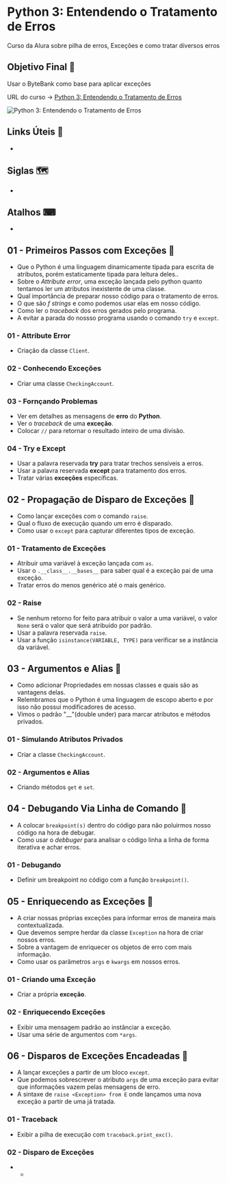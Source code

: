 # Python 3: Entendendo o Tratamento de Erros

Curso da Alura sobre pilha de erros, Exceções e como tratar diversos erros

## Objetivo Final &#x1F3AF;

Usar o ByteBank como base para aplicar exceções

URL do curso -> [Python 3: Entendendo o Tratamento de Erros](https://cursos.alura.com.br/course/python-exceptions)

![Python 3: Entendendo o Tratamento de Erros](https://www.alura.com.br/assets/api/share/curso-python-exceptions.png)

## Links Úteis &#x1F517;
*

## Siglas &#x1F5FA;
*

## Atalhos &#x2328;
*

## 01 - Primeiros Passos com Exceções &#x1F516;
* Que o Python é uma linguagem dinamicamente tipada para escrita de atributos, porém estaticamente tipada para leitura deles..
* Sobre o *Attribute error*, uma exceção lançada pelo python quanto tentamos ler um atributos inexistente de uma classe.
* Qual importância de preparar nosso código para o tratamento de erros.
* O que são *f strings* e como podemos usar elas em nosso código.
* Como ler o *traceback* dos erros gerados pelo programa.
* A evitar a parada do nossso programa usando o comando `try` e `except`.

### 01 - Attribute Error
* Criação da classe `Client`.

### 02 - Conhecendo Exceções
* Criar uma classe `CheckingAccount`.

### 03 - Fornçando Problemas
* Ver em detalhes as mensagens de **erro** do **Python**.
* Ver o *traceback* de uma **exceção**.
* Colocar `//` para retornar o resultado inteiro de uma divisão.

### 04 - Try e Except
* Usar a palavra reservada **try** para tratar trechos sensíveis a erros.
* Usar a palavra reservada **except** para tratamento dos erros.
* Tratar várias **exceções** específicas.

## 02 - Propagação de Disparo de Exceções &#x1F516;
* Como lançar exceções com o comando `raise`.
* Qual o fluxo de execução quando um erro é disparado.
* Como usar o `except` para capturar diferentes tipos de exceção.

### 01 - Tratamento de Exceções
* Atribuir uma variável à exceção lançada com `as`.
* Usar o `.__class__.__bases__` para saber qual é a exceção pai de uma exceção.
* Tratar erros do menos genérico até o mais genérico.

### 02 - Raise
* Se nenhum retorno for feito para atribuir o valor a uma variável, o valor `None` será o valor que será atribuido por padrão.
* Usar a palavra reservada `raise`.
* Usar a função `isinstance(VARIABLE, TYPE)` para verificar se a instância da variável.

## 03 - Argumentos e Alias &#x1F516;
* Como adicionar Propriedades em nossas classes e quais são as vantagens delas.
* Relembramos que o Python é uma linguagem de escopo aberto e por isso não possui modificadores de acesso.
* Vimos o padrão "__"(double under) para marcar atributos e métodos privados.

### 01 - Simulando Atributos Privados
* Criar a classe `CheckingAccount`.

### 02 - Argumentos e Alias
* Criando métodos `get` e `set`.

## 04 - Debugando Via Linha de Comando &#x1F516;
* A colocar `breakpoint(s)` dentro do código para não poluirmos nosso código na hora de debugar.
* Como usar o *debbuger* para analisar o código linha a linha de forma iterativa e achar erros.

### 01 - Debugando
* Definir um breakpoint no código com a função `breakpoint()`.

## 05 - Enriquecendo as Exceções &#x1F516;
* A criar nossas próprias exceções para informar erros de maneira mais contextualizada.
* Que devemos sempre herdar da classe `Exception` na hora de criar nossos erros.
* Sobre a vantagem de enriquecer os objetos de erro com mais informação.
* Como usar os parâmetros `args` e `kwargs` em nossos erros.

### 01 - Criando uma Exceção
* Criar a própria **exceção**.

### 02 - Enriquecendo Exceções
* Exibir uma mensagem padrão ao instânciar a exceção.
* Usar uma série de argumentos com `*args`.

## 06 - Disparos de Exceções Encadeadas &#x1F516;
* A lançar exceções a partir de um bloco `except`.
* Que podemos sobrescrever o atributo `args` de uma exceção para evitar que informações vazem pelas mensagens de erro.
* A sintaxe de `raise <Exception> from E` onde lançamos uma nova exceção a partir de uma já tratada.

### 01 - Traceback
* Exibir a pilha de execução com `traceback.print_exc()`.

### 02 - Disparo de Exceções
* -